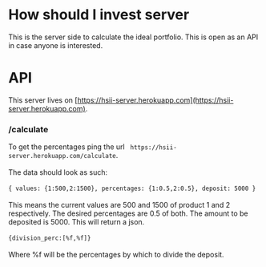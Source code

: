 # How should I invest server

This is the server side to calculate the ideal portfolio. This is open as an API 
in case anyone is interested. 

# API

This server lives on [https://hsii-server.herokuapp.com](https://hsii-server.herokuapp.com).

### /calculate

To get the percentages ping the url 
` https://hsii-server.herokuapp.com/calculate`. <br><br>
The data should look as such: <br><br>
`
{
    values: {1:500,2:1500},
    percentages: {1:0.5,2:0.5},
    deposit: 5000
}
`
<br><br>
This means the current values are 500 and 1500 of product 1 and 2 respectively. The desired
percentages are 0.5 of both. The amount to be deposited is 5000. This will return a json.
<br>
<br>
`
{division_perc:[%f,%f]}
` 
<br><br>
Where %f will be the percentages by which to divide the deposit.